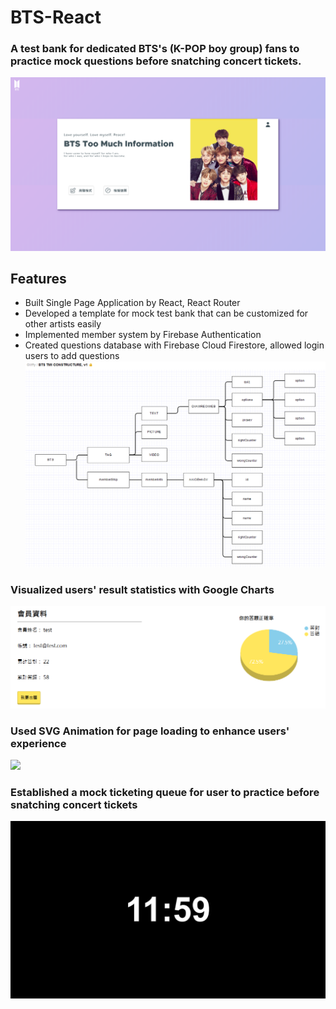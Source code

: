 # BTS-React
### A test bank for dedicated BTS's (K-POP boy group) fans to practice mock questions before snatching concert tickets. 

![](/dist/img/readme/BTS.PNG)

## Features
* Built Single Page Application by React, React Router
* Developed a template for mock test bank that can be customized for other artists easily
* Implemented member system by Firebase Authentication
* Created questions database with Firebase Cloud Firestore, allowed login users to add questions
![](/dist/img/readme/constructure.PNG)

### Visualized users' result statistics with Google Charts

![](/dist/img/readme/profile.PNG)

### Used SVG Animation for page loading to enhance users' experience

![](/dist/img/readme/opening.gif)

### Established a mock ticketing queue for user to practice before snatching concert tickets 
![](/dist/img/guide/countdown.jpg)

